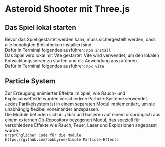 # Asteroid Shooter mit Three.js

## Das Spiel lokal starten
Bevor das Spiel gestartet werden kann, muss sichergestellt werden, dass alle benötigten Bibliotheken installiert sind.  
Dafür in Terminal folgendes ausführen:
`npm install`  
Das Spiel wird lokal mit Vite gestartet, Vite wird verwendet, um den lokalen Entwicklungsserver zu starten und die Anwendung auszuführen.  
Dafür in Terminal folgendes ausführen:
`npx vite`

## Particle System
Zur Erzeugung animierter Effekte im Spiel, wie Rauch- und Explosionseffekte wurden verschiedene Particle-Systeme verwendet.
Jedes Partikelsystem ist in einem separaten Modul implementiert, um sie unabhängig flexibel voneinander anzupassen.  
Die Module befinden sich in ./libs/ und basieren auf einem ursprünglich aus einem externen Git-Repository bezogenen Modul,
das speziell für verschiedene Effekte wie Rauch, Feuer, Laser und Explosionen angepasst wurde.  
`ursprünglicher Code für die Module: https://github.com/bobbyroe/Simple-Particle-Effects`
